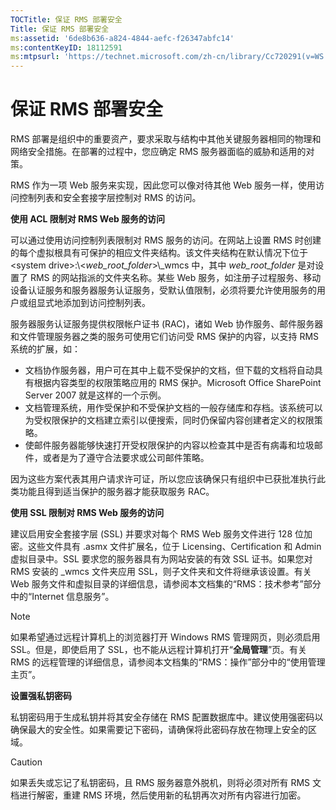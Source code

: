 ```yaml
---
TOCTitle: 保证 RMS 部署安全
Title: 保证 RMS 部署安全
ms:assetid: '6de8b636-a824-4844-aefc-f26347abfc14'
ms:contentKeyID: 18112591
ms:mtpsurl: 'https://technet.microsoft.com/zh-cn/library/Cc720291(v=WS.10)'
---
```


保证 RMS 部署安全
=================

RMS 部署是组织中的重要资产，要求采取与结构中其他关键服务器相同的物理和网络安全措施。在部署的过程中，您应确定 RMS 服务器面临的威胁和适用的对策。

RMS 作为一项 Web 服务来实现，因此您可以像对待其他 Web 服务一样，使用访问控制列表和安全套接字层控制对 RMS 的访问。

**使用 ACL 限制对 RMS Web 服务的访问**

可以通过使用访问控制列表限制对 RMS 服务的访问。在网站上设置 RMS 时创建的每个虚拟根具有可保护的相应文件夹结构。该文件夹结构在默认情况下位于 &lt;system drive&gt;:\\&lt;*web\_root\_folder*&gt;\\\_wmcs 中，其中 *web\_root\_folder* 是对设置了 RMS 的网站指派的文件夹名称。某些 Web 服务，如注册子过程服务、移动设备认证服务和服务器服务认证服务，受默认值限制，必须将要允许使用服务的用户或组显式地添加到访问控制列表。

服务器服务认证服务提供权限帐户证书 (RAC)，诸如 Web 协作服务、邮件服务器和文件管理服务器之类的服务可使用它们访问受 RMS 保护的内容，以支持 RMS 系统的扩展，如：

-   文档协作服务器，用户可在其中上载不受保护的文档，但下载的文档将自动具有根据内容类型的权限策略应用的 RMS 保护。Microsoft Office SharePoint Server 2007 就是这样的一个示例。
-   文档管理系统，用作受保护和不受保护文档的一般存储库和存档。该系统可以为受权限保护的文档建立索引以便搜索，同时仍保留内容创建者定义的权限策略。
-   使邮件服务器能够快速打开受权限保护的内容以检查其中是否有病毒和垃圾邮件，或者是为了遵守合法要求或公司邮件策略。

因为这些方案代表其用户请求许可证，所以您应该确保只有组织中已获批准执行此类功能且得到适当保护的服务器才能获取服务 RAC。

**使用 SSL 限制对 RMS Web 服务的访问**

建议启用安全套接字层 (SSL) 并要求对每个 RMS Web 服务文件进行 128 位加密。这些文件具有 .asmx 文件扩展名，位于 Licensing、Certification 和 Admin 虚拟目录中。SSL 要求您的服务器具有为网站安装的有效 SSL 证书。如果您对 RMS 安装的 \_wmcs 文件夹应用 SSL，则子文件夹和文件将继承该设置。有关 Web 服务文件和虚拟目录的详细信息，请参阅本文档集的“RMS：技术参考”部分中的“Internet 信息服务”。

> [!NOTE]  
> 如果希望通过远程计算机上的浏览器打开 Windows RMS 管理网页，则必须启用 SSL。但是，即使启用了 SSL，也不能从远程计算机打开“**全局管理**”页。有关 RMS 的远程管理的详细信息，请参阅本文档集的“RMS：操作”部分中的“使用管理主页”。 

**设置强私钥密码**

私钥密码用于生成私钥并将其安全存储在 RMS 配置数据库中。建议使用强密码以确保最大的安全性。如果需要记下密码，请确保将此密码存放在物理上安全的区域。

> [!CAUTION]  
> 如果丢失或忘记了私钥密码，且 RMS 服务器意外脱机，则将必须对所有 RMS 文档进行解密，重建 RMS 环境，然后使用新的私钥再次对所有内容进行加密。 
